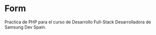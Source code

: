 # Form
 Practica de PHP para el curso de Desarrollo Full-Stack Desarrolladora de Samsung Dev Spain. 
